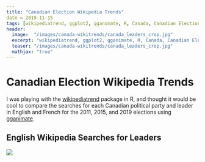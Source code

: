 ```yaml
---
title: "Canadian Election Wikipedia Trends"
date = 2019-11-15
tags: [wikipediatrend, ggplot2, gganimate, R, Canada, Canadian Elections]
header:
  image:  "/images/canada-wikitrends/canada_leaders_crop.jpg"
  excerpt: "wikipediatrend, ggplot2, gganimate, R, Canada, Canadian Elections"
  teaser: "/images/canada-wikitrends/canada_leaders_crop.jpg"
  mathjax: "true"
---
```


# Canadian Election Wikipedia Trends

I was playing with the [wikipediatrend](https://github.com/petermeissner/wikipediatrend0) package in R, and thought it would be cool to compare the searches for each Canadian political party and leader in English and French for the 2011, 2015, and 2019 elections using [gganimate](https://github.com/thomasp85/gganimate).

## English Wikipedia Searches for Leaders
<img src="{{ site.url }}{{ site.baseurl }}/images/lead_anim_en.gif">

